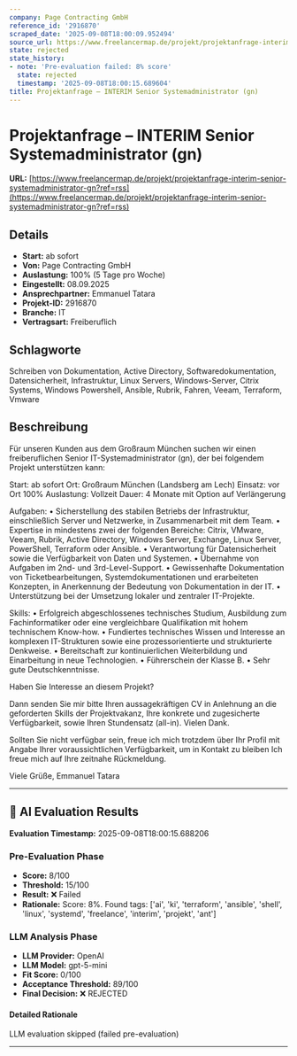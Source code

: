 ```yaml
---
company: Page Contracting GmbH
reference_id: '2916870'
scraped_date: '2025-09-08T18:00:09.952494'
source_url: https://www.freelancermap.de/projekt/projektanfrage-interim-senior-systemadministrator-gn?ref=rss
state: rejected
state_history:
- note: 'Pre-evaluation failed: 8% score'
  state: rejected
  timestamp: '2025-09-08T18:00:15.689604'
title: Projektanfrage – INTERIM Senior Systemadministrator (gn)
---
```



# Projektanfrage – INTERIM Senior Systemadministrator (gn)
**URL:** [https://www.freelancermap.de/projekt/projektanfrage-interim-senior-systemadministrator-gn?ref=rss](https://www.freelancermap.de/projekt/projektanfrage-interim-senior-systemadministrator-gn?ref=rss)
## Details
- **Start:** ab sofort
- **Von:** Page Contracting GmbH
- **Auslastung:** 100% (5 Tage pro Woche)
- **Eingestellt:** 08.09.2025
- **Ansprechpartner:** Emmanuel Tatara
- **Projekt-ID:** 2916870
- **Branche:** IT
- **Vertragsart:** Freiberuflich

## Schlagworte
Schreiben von Dokumentation, Active Directory, Softwaredokumentation, Datensicherheit, Infrastruktur, Linux Servers, Windows-Server, Citrix Systems, Windows Powershell, Ansible, Rubrik, Fahren, Veeam, Terraform, Vmware

## Beschreibung
Für unseren Kunden aus dem Großraum München suchen wir einen freiberuflichen Senior IT-Systemadministrator (gn), der bei folgendem Projekt unterstützen kann:

Start: ab sofort
Ort: Großraum München (Landsberg am Lech)
Einsatz: vor Ort 100%
Auslastung: Vollzeit
Dauer: 4 Monate mit Option auf Verlängerung

Aufgaben:
• Sicherstellung des stabilen Betriebs der Infrastruktur, einschließlich Server und Netzwerke, in Zusammenarbeit mit dem Team.
• Expertise in mindestens zwei der folgenden Bereiche: Citrix, VMware, Veeam, Rubrik, Active Directory, Windows Server, Exchange, Linux Server, PowerShell, Terraform oder Ansible.
• Verantwortung für Datensicherheit sowie die Verfügbarkeit von Daten und Systemen.
• Übernahme von Aufgaben im 2nd- und 3rd-Level-Support.
• Gewissenhafte Dokumentation von Ticketbearbeitungen, Systemdokumentationen und erarbeiteten Konzepten, in Anerkennung der Bedeutung von Dokumentation in der IT.
• Unterstützung bei der Umsetzung lokaler und zentraler IT-Projekte.

Skills:
• Erfolgreich abgeschlossenes technisches Studium, Ausbildung zum Fachinformatiker oder eine vergleichbare Qualifikation mit hohem technischem Know-how.
• Fundiertes technisches Wissen und Interesse an komplexen IT-Strukturen sowie eine prozessorientierte und strukturierte Denkweise.
• Bereitschaft zur kontinuierlichen Weiterbildung und Einarbeitung in neue Technologien.
• Führerschein der Klasse B.
• Sehr gute Deutschkenntnisse.

Haben Sie Interesse an diesem Projekt?

Dann senden Sie mir bitte Ihren aussagekräftigen CV in Anlehnung an die geforderten Skills der Projektvakanz, Ihre konkrete und zugesicherte Verfügbarkeit, sowie Ihren Stundensatz (all-in). Vielen Dank.

Sollten Sie nicht verfügbar sein, freue ich mich trotzdem über Ihr Profil mit Angabe Ihrer voraussichtlichen Verfügbarkeit, um in Kontakt zu bleiben
Ich freue mich auf Ihre zeitnahe Rückmeldung.

Viele Grüße,
Emmanuel Tatara

---

## 🤖 AI Evaluation Results

**Evaluation Timestamp:** 2025-09-08T18:00:15.688206

### Pre-Evaluation Phase
- **Score:** 8/100
- **Threshold:** 15/100
- **Result:** ❌ Failed
- **Rationale:** Score: 8%. Found tags: ['ai', 'ki', 'terraform', 'ansible', 'shell', 'linux', 'systemd', 'freelance', 'interim', 'projekt', 'ant']

### LLM Analysis Phase
- **LLM Provider:** OpenAI
- **LLM Model:** gpt-5-mini
- **Fit Score:** 0/100
- **Acceptance Threshold:** 89/100
- **Final Decision:** ❌ REJECTED

#### Detailed Rationale
LLM evaluation skipped (failed pre-evaluation)

---
